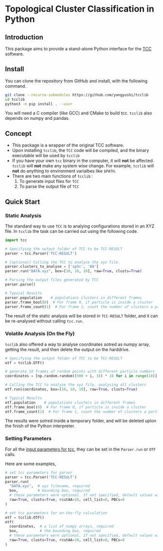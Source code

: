 # Topological Cluster Classification in Python


## Introduction

This package aims to provide a stand-alone Python interface for the [TCC](https://github.com/royallgroup/TCC) software.

## Install

You can clone the repository from GitHub and install, with the following command.

```sh
git clone --recurse-submodules https://github.com/yangyushi/tcclib
cd tcclib
python3 -m pip install . --user
```

You will need a C compiler (like GCC) and CMake to build tcc. `tcclib` also depends on numpy and pandas.

## Concept

- This package is a wrapper of the original TCC software.
- Upon installing `tcclib`, the `TCC` code will be compiled, and the binary executable will be used by `tcclib`
- If you have your own `tcc` binary in the computer, it will **not** be affected. `tcclib` will **not** make any system wise change. For example, `tcclib` will **not** do anything to environment varialbes like `$PATH`.
- There are two main functions of `tcclib` :
  1. To generate input files for `TCC`
  2. To parse the output file of `TCC`

## Quick Start

### Static Analysis

The standard way to use `TCC` is to analying configurations stored in an XYZ file. In `tcclib` the task can be carried out using the following code.

```python
import tcc

# Specifying the output folder of TCC to be TCC-RESULT
parser = tcc.Parser('TCC-RESULT')

# [optional] Calling the TCC to analyse the xyz file.
parser.clusters_to_analyse = ['sp5c', '8A']
parser.run("DATA.xyz", box=[10, 10, 10], raw=True, clusts=True)

# Parsing the output files generated by TCC
parser.parse()

# Typical Results
parser.population    # populations clusters in different frames
parser.frame_bool(0)  # For frame 0, if particle is inside a cluster
parser.frame_count(1)  # For frame 1, count the number of clusters a particle belongs to
```

The result of the static analysis will be stored in `TCC-RESULT` folder, and it can be re-analysed without calling `tcc.run`.

### Volatile Analysis (On the Fly)

`tcclib` also offered a way to analyse coordinates sotred as numpy array, getting the result, and then delete the output on the harddrive.

```python
# Specifying the output folder of TCC to be TCC-RESULT
otf = tcclib.OTF()

# generate 10 frames of random points with different particle numbers
coordinates = [np.random.random((500 + i, 3)) * 10 for i in range(10)]

# Calling the TCC to analyse the xyz file, analysing all clusters
otf.run(coordinates, box=[10, 10, 10], raw=True, clusts=True)

# Typical Results
otf.population    # populations clusters in different frames
otf.frame_bool(0)  # For frame 0, if particle is inside a cluster
otf.frame_count(1)  # For frame 1, count the number of clusters a particle belongs to
```

The results were sotred inside a temporary folder, and will be deleted uplon the finish of the Python interpreter.

### Setting Parameters

For all the [input parameters for tcc](https://royallgroup.github.io/TCC/html/tcc_input_parameters.html), they can be set in the `Parser.run` or `OTF` calls.

Here are some examples,

```python
# set tcc parameters for parser
parser = tcc.Parser('TCC-RESULT')
parser.run(
  "DATA.xyz",  # xyz filename, required
  box,         # bounding box, required
  # these parameters were optional. If not specified, default values will be used.
  raw=True, clusts=True, rcutAA=10, cell_list=0, PBCs=0
)

# set tcc parameters for on-the-fly calculation
otf = tcclib.OTF()
otf(
  coordinates,  # a list of numpy arrays, required
  box,          # the bounding box, required
  # these parameters were optional. If not specified, default values will be used.
  raw=True, clusts=True, rcutAA=10, cell_list=0, PBCs=0
)
```
